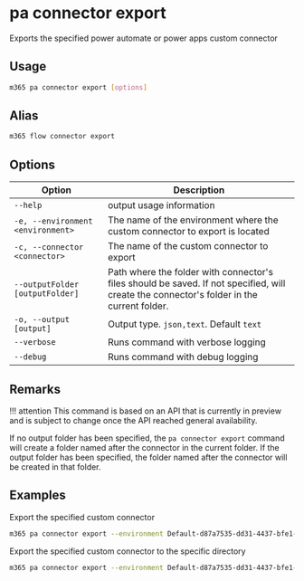 # pa connector export

Exports the specified power automate or power apps custom connector

## Usage

```sh
m365 pa connector export [options]
```

## Alias

```sh
m365 flow connector export
```

## Options

Option|Description
------|-----------
`--help`|output usage information
`-e, --environment <environment>`|The name of the environment where the custom connector to export is located
`-c, --connector <connector>`|The name of the custom connector to export
`--outputFolder [outputFolder]`|Path where the folder with connector's files should be saved. If not specified, will create the connector's folder in the current folder.
`-o, --output [output]`|Output type. `json,text`. Default `text`
`--verbose`|Runs command with verbose logging
`--debug`|Runs command with debug logging

## Remarks

!!! attention
    This command is based on an API that is currently in preview and is subject to change once the API reached general availability.

If no output folder has been specified, the `pa connector export` command will create a folder named after the connector in the current folder. If the output folder has been specified, the folder named after the connector will be created in that folder.

## Examples

Export the specified custom connector

```sh
m365 pa connector export --environment Default-d87a7535-dd31-4437-bfe1-95340acd55c5 --connector shared_connector-201-5f20a1f2d8d6777a75-5fa602f410652f4dfa
```

Export the specified custom connector to the specific directory

```sh
m365 pa connector export --environment Default-d87a7535-dd31-4437-bfe1-95340acd55c5 --connector shared_connector-201-5f20a1f2d8d6777a75-5fa602f410652f4dfa --outputFolder connector
```
